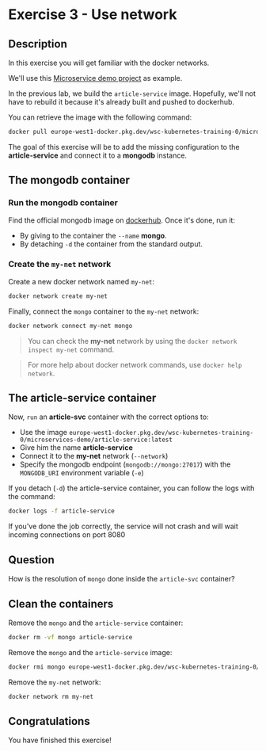 # Exercise 3 - Use network

<walkthrough-tutorial-duration duration="40.0"></walkthrough-tutorial-duration>

## Description

In this exercise you will get familiar with the docker networks.

We'll use this [Microservice demo project](https://github.com/wescale/microservices-demo) as example.

In the previous lab, we build the `article-service` image. Hopefully, we'll not have to rebuild it because it's already 
built and pushed to dockerhub. 

You can retrieve the image with the following command:

```bash
docker pull europe-west1-docker.pkg.dev/wsc-kubernetes-training-0/microservices-demo/article-service
```

The goal of this exercise will be to add the missing configuration to the **article-service** and connect it to a **mongodb** instance.

## The mongodb container

### Run the mongodb container

Find the official mongodb image on [dockerhub](https://hub.docker.com/search?q=mongodb). Once it's done, run it:
- By giving to the container the `--name` **mongo**.
- By detaching `-d` the container from the standard output.

### Create the `my-net` network

Create a new docker network named `my-net`:
```sh
docker network create my-net
```


Finally, connect the `mongo` container to the `my-net` network:
```sh
docker network connect my-net mongo
```


> You can check the **my-net** network by using the `docker network inspect my-net` command. 

> For more help about docker network commands, use `docker help network`.

## The article-service container

Now, `run` an **article-svc** container with the correct options to:
- Use the image `europe-west1-docker.pkg.dev/wsc-kubernetes-training-0/microservices-demo/article-service:latest`
- Give him the name **article-service**
- Connect it to the **my-net** network (`--network`)
- Specify the mongodb endpoint (`mongodb://mongo:27017`) with the `MONGODB_URI` environment variable (`-e`)

If you detach (`-d`) the article-service container, you can follow the logs with the command:
```sh
docker logs -f article-service
```

If you've done the job correctly, the service will not crash and will wait incoming connections on port 8080

## Question

How is the resolution of `mongo` done inside the `article-svc` container?

## Clean the containers

Remove the `mongo` and the `article-service` container:
```sh
docker rm -vf mongo article-service
```

Remove the `mongo` and the `article-service` image:
```sh
docker rmi mongo europe-west1-docker.pkg.dev/wsc-kubernetes-training-0/microservices-demo/article-service:latest
```

Remove the `my-net` network:
```sh
docker network rm my-net
```

## Congratulations

You have finished this exercise!

<walkthrough-conclusion-trophy></walkthrough-conclusion-trophy>
